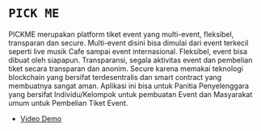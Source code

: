 # `PICK ME`

PICKME merupakan platform tiket event yang multi-event, fleksibel, transparan dan secure. 
Multi-event disini bisa dimulai dari event terkecil seperti live musik Cafe sampai event internasional. Fleksibel, event bisa dibuat oleh siapapun. Transparansi, segala aktivitas event dan pembelian tiket secara transparan dan anonim. Secure karena memakai teknologi blockchain yang bersifat terdesentralis dan smart contract yang membuatnya sangat aman. Aplikasi ini bisa untuk Panitia Penyelenggara yang bersifat Individu/Kelompok untuk pembuatan Event dan Masyarakat umum untuk Pembelian Tiket Event.

- [Video Demo](https://youtu.be/6HXVvQ00bWU)

